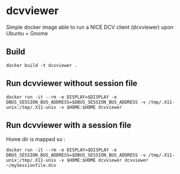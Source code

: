 # dcvviewer

Simple docker image able to run a NICE DCV client (dcvviewer) upon Ubuntu + Gnome

## Build
```
docker build -t dcvviewer .
```
## Run dcvviewer without session file
```
docker run -it --rm -e DISPLAY=$DISPLAY -e DBUS_SESSION_BUS_ADDRESS=$DBUS_SESSION_BUS_ADDRESS -v /tmp/.X11-unix:/tmp/.X11-unix -v $HOME:$HOME dcvviewer
```
## Run dcvviewer with a session file
Home dir is mapped so :
```
docker run -it --rm -e DISPLAY=$DISPLAY -e DBUS_SESSION_BUS_ADDRESS=$DBUS_SESSION_BUS_ADDRESS -v /tmp/.X11-unix:/tmp/.X11-unix -v $HOME:$HOME dcvviewer dcvviewer ~/mySessionfile.dcv
```
